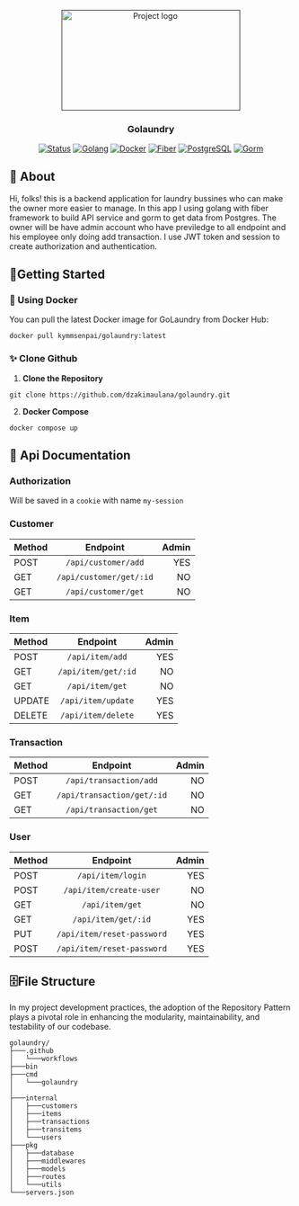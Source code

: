 <p align="center">
  <a href="" rel="noopener">
 <img width=317.6px height=178.7px src="https://www.filepicker.io/api/file/O8dz87hXSheB05h3nO4M" alt="Project logo"></a>
</p>

<h3 align="center">Golaundry</h3>

<div align="center">

[![Status](https://img.shields.io/badge/status-active-success.svg)]()
[![Golang](https://img.shields.io/badge/Go-%2300ADD8.svg?style=flat&logo=go&logoColor=white)](https://golang.org/)
[![Docker](https://img.shields.io/badge/Docker-%230db7ed.svg?style=flat&logo=docker&logoColor=white)](https://www.docker.com/)
[![Fiber](https://img.shields.io/badge/Fiber-%2320232a.svg?style=flat&logo=fiber&logoColor=%2361DAFB)](https://github.com/gofiber/fiber)
[![PostgreSQL](https://img.shields.io/badge/PostgreSQL-%23336791.svg?style=flat&logo=postgresql&logoColor=white)](https://www.postgresql.org/)
[![Gorm](https://img.shields.io/badge/Gorm-%2300ADD8.svg?style=flat&logo=gorm&logoColor=white)](https://gorm.io/)

</div>

## 🤔 About

Hi, folks! this is a backend application for laundry bussines who can make the owner more easier to manage. In this app I using golang with fiber framework to build API service and gorm to get data from Postgres. The owner will be have admin account who have previledge to all endpoint and his employee only doing add transaction. I use JWT token and session to create authorization and authentication.

## 🚦Getting Started

### 🐋 Using Docker

You can pull the latest Docker image for GoLaundry from Docker Hub:

```
docker pull kymmsenpai/golaundry:latest
```

### ✨ Clone Github

1. **Clone the Repository**
```
git clone https://github.com/dzakimaulana/golaundry.git
```
2. **Docker Compose**
```
docker compose up 
```

## 📄 Api Documentation
### Authorization
Will be saved in a ```cookie``` with name ```my-session``` 
### Customer
| Method |        Endpoint        | Admin |
|:-------|:----------------------:|------:|
| POST   | `/api/customer/add`    |  YES  |
| GET    | `/api/customer/get/:id`|   NO  |
| GET    | `/api/customer/get`    |   NO  |
### Item
| Method |        Endpoint      | Admin |
|:-------|:--------------------:|------:|
| POST   | `/api/item/add`      |  YES  |
| GET    | `/api/item/get/:id`  |   NO  |
| GET    | `/api/item/get`      |   NO  |
| UPDATE | `/api/item/update`   |  YES  |
| DELETE | `/api/item/delete`   |  YES  |
### Transaction
| Method |        Endpoint           | Admin |
|:-------|:-------------------------:|------:|
| POST   | `/api/transaction/add`    |   NO  |
| GET    | `/api/transaction/get/:id`|   NO  |
| GET    | `/api/transaction/get`    |   NO  |
### User
| Method |        Endpoint            | Admin |
|:-------|:--------------------------:|------:|
| POST   | `/api/item/login`          |  YES  |
| POST   | `/api/item/create-user`    |   NO  |
| GET    | `/api/item/get`            |   NO  |
| GET    | `/api/item/get/:id`        |  YES  |
| PUT    | `/api/item/reset-password` |  YES  |
| POST   | `/api/item/reset-password` |  YES  |

## 🗄️File Structure
In my project development practices, the adoption of the Repository Pattern plays a pivotal role in enhancing the modularity, maintainability, and testability of our codebase. 
```
golaundry/
├───.github
│   └───workflows
├───bin
├───cmd
│   └───golaundry
│   
├───internal
│   ├───customers
│   ├───items
│   ├───transactions
│   ├───transitems
│   └───users
├───pkg
│   ├───database
│   ├───middlewares
│   ├───models
│   ├───routes
│   └───utils
└───servers.json
```

